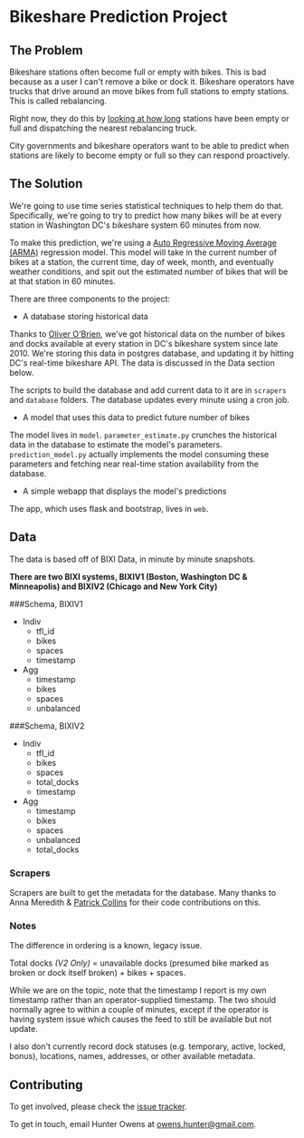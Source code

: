 # Bikeshare Prediction Project

## The Problem
Bikeshare stations often become full or empty with bikes. This is bad because as a user I can't remove a bike or dock it. Bikeshare operators have trucks that drive around an move bikes from full stations to empty stations. This is called rebalancing.

Right now, they do this by [looking at how long](http://www.cabitracker.com/status.php) stations have been empty or full and dispatching the nearest rebalancing truck.

City governments and bikeshare operators want to be able to predict when stations are likely to become empty or full so they can respond proactively. 

## The Solution
We're going to use time series statistical techniques to help them do that. Specifically, we're going to try to predict how many bikes will be at every station in Washington DC's bikeshare system 60 minutes from now.

To make this prediction, we're using a [Auto Regressive Moving Average (ARMA)](http://en.wikipedia.org/wiki/Autoregressive%E2%80%93moving-average_model) regression model. This model will take in the current number of bikes at a station, the current time, day of week, month, and eventually weather conditions, and spit out the estimated number of bikes that will be at that station in 60 minutes.

There are three components to the project:

- A database storing historical data

Thanks to [Oliver O'Brien](http://oliverobrien.co.uk/bikesharemap/), we've got historical data on the number of bikes and docks available at every station in DC's bikeshare system since late 2010. We're storing this data in postgres database, and updating it by hitting DC's real-time bikeshare API. The data is discussed in the Data section below.

The scripts to build the database and add current data to it are in `scrapers` and `database` folders. The database updates every minute using a cron job.

- A model that uses this data to predict future number of bikes 

The model lives in `model`. `parameter_estimate.py` crunches the historical data in the database to estimate the model's parameters. `prediction_model.py` actually implements the model consuming these parameters and fetching near real-time station availability from the database.

- A simple webapp that displays the model's predictions 

The app, which uses flask and bootstrap, lives in `web`.

## Data

The data is based off of BIXI Data, in minute by minute snapshots.

**There are two BIXI systems, BIXIV1 (Boston, Washington DC & Minneapolis) and BIXIV2 (Chicago and New York City)**

###Schema, BIXIV1

* Indiv
	* tfl_id 
	* bikes
	* spaces      
	* timestamp   
* Agg 
	* timestamp     
	* bikes
	* spaces
	* unbalanced 

###Schema, BIXIV2
* Indiv
	* tfl_id   
	* bikes
	* spaces 
	* total_docks 
	* timestamp
* Agg
 	* timestamp    
	* bikes
	* spaces 
	* unbalanced
	* total_docks 

### Scrapers
Scrapers are built to get the metadata for the database. Many thanks to Anna Meredith & [Patrick Collins](https://github.com/capitalsigma) for their code contributions on this. 

### Notes	
The difference in ordering is a known, legacy issue. 

Total docks _(V2 Only)_ = unavailable docks (presumed bike marked as broken or dock itself broken) + bikes + spaces.


While we are on the topic, note that the timestamp I report is my own timestamp rather than an operator-supplied timestamp. The two should normally agree to within a couple of minutes, except if the operator is having system issue which causes the feed to still be available but not update.

I also don't currently record dock statuses (e.g. temporary, active, locked, bonus), locations, names, addresses, or other available metadata.

## Contributing
To get involved, please check the [issue tracker](issues).

To get in touch, email Hunter Owens at owens.hunter@gmail.com.


